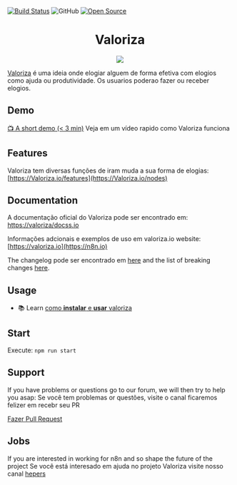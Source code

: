 [![Build Status](https://travis-ci.com/ArthurMaverick/Valoriza.svg?branch=main)](https://travis-ci.com/ArthurMaverick/Valoriza)
![GitHub](https://img.shields.io/github/license/ArthurMaverick/Limoncut)
[![Open Source](https://badges.frapsoft.com/os/v1/open-source.svg?v=103)](https://opensource.org/)

<h1 align="center">Valoriza</h1>

<div align="center">
<img src="https://media.giphy.com/media/iCZNslP0P9aGNUzEWs/giphy.gif">
</img>
</div>
  
   [Valoriza](http://valoriza.io) é uma ideia onde elogiar alguem de forma efetiva
  com elogios como ajuda ou produtividade. Os usuarios poderao fazer ou receber elogios. 


<!-- <a href="https://raw.githubusercontent.com/n8n-io/n8n/master/assets/n8n-screenshot.png"><img src="https://raw.githubusercontent.com/n8n-io/n8n/master/assets/n8n-screenshot.png" width="550" alt="n8n.io - Screenshot"></a> -->



## Demo

[:tv: A short demo (< 3 min)](https://nextlevelweek.com/episodios/node/aula-1/edicao/6) Veja em um vídeo rapido como Valoriza funciona

## Features

Valoriza tem diversas funções de iram muda a sua forma de elogias: [https://Valoriza.io/features](https://Valoriza.io/nodes)


## Documentation

A documentação oficial do Valoriza pode ser encontrado em: [https://valoriza/docss.io](https://valoriaza/docs.io)


Informações adcionais e exemplos de uso em valoriza.io
 website: [https://valoriza.io](https://n8n.io)

The changelog pode ser encontrado em [here](https://docs.valoriza.io/reference/changelog.html) and the list of breaking changes [here](https://github.com/ArhurMaverick/Valoriza/blob/master/packages/cli/BREAKING-CHANGES.md).


## Usage

- :books: Learn [como **instalar** e **usar** valoriza](https://github.com/ArthurMAverick/Valoriza/docs/packages/install.md)
<!-- - :whale: Learn [how to run n8n in **Docker**](https://github.com/n8n-io/n8n/tree/master/docker/images/n8n/README.md) -->



## Start

Execute: `npm run start`





## Support

If you have problems or questions go to our forum, we will then try to help you asap:
Se você tem problemas or questões, visite o canal ficaremos felizer em recebr seu PR

[Fazer Pull Request](https://github.com/ArthurMaverick/Valoriza/pulls)



## Jobs

If you are interested in working for n8n and so shape the future of the project
Se você está interesado em ajuda no projeto Valoriza visite nosso canal [hepers](https://valoriza/hepers/)



<!-- ## What does n8n mean and how do you pronounce it?

**Short answer:** It means "nodemation" and it is pronounced as n-eight-n.

**Long answer:** "I get that question quite often (more often than I expected)
so I decided it is probably best to answer it here. While looking for a
good name for the project with a free domain I realized very quickly that all the
good ones I could think of were already taken. So, in the end, I chose
nodemation. 'node-' in the sense that it uses a Node-View and that it uses
Node.js and '-mation' for 'automation' which is what the project is supposed to help with.
However, I did not like how long the name was and I could not imagine writing
something that long every time in the CLI. That is when I then ended up on
'n8n'." - **Jan Oberhauser, Founder and CEO, n8n.io** -->
